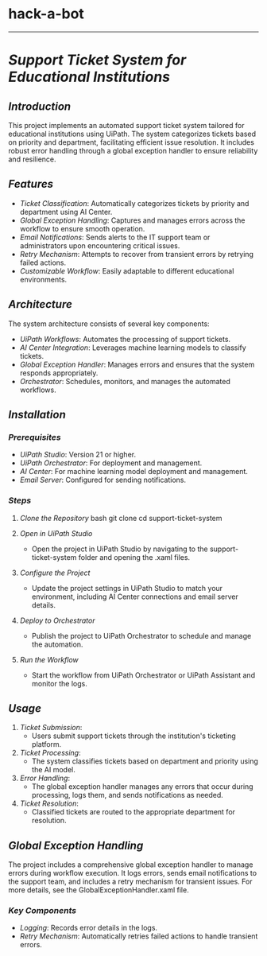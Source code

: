 # hack-a-bot

---

# *Support Ticket System for Educational Institutions*

## *Introduction*
This project implements an automated support ticket system tailored for educational institutions using UiPath. The system categorizes tickets based on priority and department, facilitating efficient issue resolution. It includes robust error handling through a global exception handler to ensure reliability and resilience.

## *Features*
- *Ticket Classification*: Automatically categorizes tickets by priority and department using AI Center.
- *Global Exception Handling*: Captures and manages errors across the workflow to ensure smooth operation.
- *Email Notifications*: Sends alerts to the IT support team or administrators upon encountering critical issues.
- *Retry Mechanism*: Attempts to recover from transient errors by retrying failed actions.
- *Customizable Workflow*: Easily adaptable to different educational environments.

## *Architecture*
The system architecture consists of several key components:
- *UiPath Workflows*: Automates the processing of support tickets.
- *AI Center Integration*: Leverages machine learning models to classify tickets.
- *Global Exception Handler*: Manages errors and ensures that the system responds appropriately.
- *Orchestrator*: Schedules, monitors, and manages the automated workflows.

## *Installation*

### *Prerequisites*
- *UiPath Studio*: Version 21 or higher.
- *UiPath Orchestrator*: For deployment and management.
- *AI Center*: For machine learning model deployment and management.
- *Email Server*: Configured for sending notifications.

### *Steps*
1. *Clone the Repository*
   bash
   git clone 
   cd support-ticket-system
   
2. *Open in UiPath Studio*
   - Open the project in UiPath Studio by navigating to the support-ticket-system folder and opening the .xaml files.

3. *Configure the Project*
   - Update the project settings in UiPath Studio to match your environment, including AI Center connections and email server details.

4. *Deploy to Orchestrator*
   - Publish the project to UiPath Orchestrator to schedule and manage the automation.

5. *Run the Workflow*
   - Start the workflow from UiPath Orchestrator or UiPath Assistant and monitor the logs.

## *Usage*
1. *Ticket Submission*:
   - Users submit support tickets through the institution's ticketing platform.
2. *Ticket Processing*:
   - The system classifies tickets based on department and priority using the AI model.
3. *Error Handling*:
   - The global exception handler manages any errors that occur during processing, logs them, and sends notifications as needed.
4. *Ticket Resolution*:
   - Classified tickets are routed to the appropriate department for resolution.

## *Global Exception Handling*
The project includes a comprehensive global exception handler to manage errors during workflow execution. It logs errors, sends email notifications to the support team, and includes a retry mechanism for transient issues. For more details, see the GlobalExceptionHandler.xaml file.

### *Key Components*
- *Logging*: Records error details in the logs.
- *Retry Mechanism*: Automatically retries failed actions to handle transient errors.

